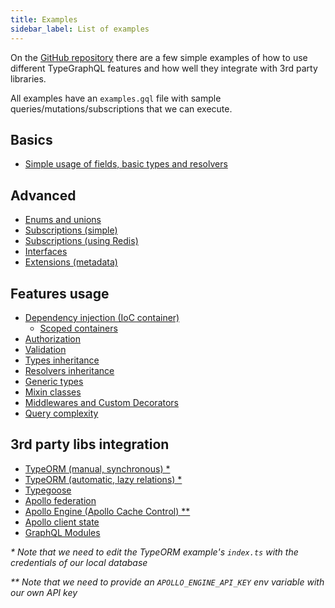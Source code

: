 ```yaml
---
title: Examples
sidebar_label: List of examples
---
```


On the [GitHub repository](https://github.com/MichalLytek/type-graphql) there are a few simple examples of how to use different TypeGraphQL features and how well they integrate with 3rd party libraries.

All examples have an `examples.gql` file with sample queries/mutations/subscriptions that we can execute.

## Basics

- [Simple usage of fields, basic types and resolvers](https://github.com/MichalLytek/type-graphql/tree/master/examples/simple-usage)

## Advanced

- [Enums and unions](https://github.com/MichalLytek/type-graphql/tree/master/examples/enums-and-unions)
- [Subscriptions (simple)](https://github.com/MichalLytek/type-graphql/tree/master/examples/simple-subscriptions)
- [Subscriptions (using Redis)](https://github.com/MichalLytek/type-graphql/tree/master/examples/redis-subscriptions)
- [Interfaces](https://github.com/MichalLytek/type-graphql/tree/master/examples/interfaces-inheritance)
- [Extensions (metadata)](https://github.com/MichalLytek/type-graphql/tree/master/examples/extensions)

## Features usage

- [Dependency injection (IoC container)](https://github.com/MichalLytek/type-graphql/tree/master/examples/using-container)
  - [Scoped containers](https://github.com/MichalLytek/type-graphql/tree/master/examples/using-scoped-container)
- [Authorization](https://github.com/MichalLytek/type-graphql/tree/master/examples/authorization)
- [Validation](https://github.com/MichalLytek/type-graphql/tree/master/examples/automatic-validation)
- [Types inheritance](https://github.com/MichalLytek/type-graphql/tree/master/examples/interfaces-inheritance)
- [Resolvers inheritance](https://github.com/MichalLytek/type-graphql/tree/master/examples/resolvers-inheritance)
- [Generic types](https://github.com/MichalLytek/type-graphql/tree/master/examples/generic-types)
- [Mixin classes](https://github.com/MichalLytek/type-graphql/tree/master/examples/mixin-classes)
- [Middlewares and Custom Decorators](https://github.com/MichalLytek/type-graphql/tree/master/examples/middlewares-custom-decorators)
- [Query complexity](https://github.com/MichalLytek/type-graphql/tree/master/examples/query-complexity)

## 3rd party libs integration

- [TypeORM (manual, synchronous) \*](https://github.com/MichalLytek/type-graphql/tree/master/examples/typeorm-basic-usage)
- [TypeORM (automatic, lazy relations) \*](https://github.com/MichalLytek/type-graphql/tree/master/examples/typeorm-lazy-relations)
- [Typegoose](https://github.com/MichalLytek/type-graphql/tree/master/examples/typegoose)
- [Apollo federation](https://github.com/MichalLytek/type-graphql/tree/master/examples/apollo-federation)
- [Apollo Engine (Apollo Cache Control) \*\*](https://github.com/MichalLytek/type-graphql/tree/master/examples/apollo-engine)
- [Apollo client state](https://github.com/MichalLytek/type-graphql/tree/master/examples/apollo-client)
- [GraphQL Modules](https://github.com/MichalLytek/type-graphql/tree/master/examples/graphql-modules)

_\* Note that we need to edit the TypeORM example's `index.ts` with the credentials of our local database_

_\*\* Note that we need to provide an `APOLLO_ENGINE_API_KEY` env variable with our own API key_
